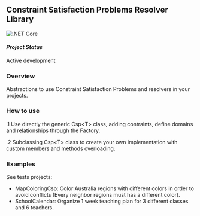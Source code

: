 Constraint Satisfaction Problems Resolver Library
---
![.NET Core](https://github.com/sandhaka/csp/workflows/.NET%20Core/badge.svg)

#### *Project Status*
Active development

### Overview
Abstractions to use Constraint Satisfaction Problems and resolvers in your projects.

### How to use 
.1 Use directly the generic Csp\<T\> class, adding contraints, define domains and relationships through the Factory.

.2 Subclassing Csp\<T\> class to create your own implementation with custom members and methods overloading.

### Examples
See tests projects:
- MapColoringCsp: Color Australia regions with different colors in order to avoid conflicts (Every neighbor regions must has a different color).
- SchoolCalendar: Organize 1 week teaching plan for 3 different classes and 6 teachers.